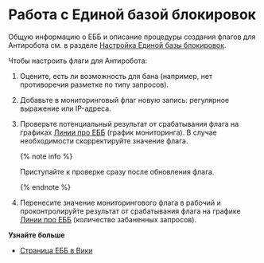# Работа с Единой базой блокировок

Общую информацию о ЕББ и описание процедуры создания флагов для Антиробота см. в разделе [Настройка Единой базы блокировок](cbb.md).

Чтобы настроить флаги для Антиробота:

1. Оцените, есть ли возможность для бана (например, нет противоречия разметке по типу запросов).
    
1. Добавьте в мониторинговый флаг новую запись: регулярное выражение или IP-адреса.
    
1. Проверьте потенциальный результат от срабатывания флага на графиках [Линии про ЕББ](charts.md#charts-ebb) (график мониторинга). В случае необходимости скорректируйте значение флага.
    
    {% note info %}
    
    Приступайте к проверке сразу после обновления флага.
    
    {% endnote %}
    
1. Перенесите значение мониторингового флага в рабочий и проконтролируйте результат от срабатывания флага на графике [Линии про ЕББ](charts.md#charts-ebb) (количество забаненных запросов).
    
**Узнайте больше**
- [Страница ЕББ в Вики](https://wiki.yandex-team.ru/CBB/)
